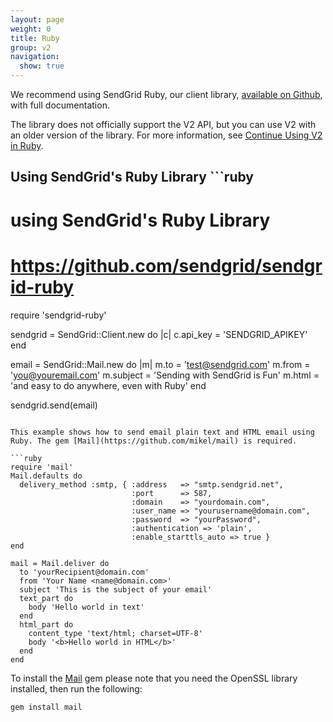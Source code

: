 ```yaml
---
layout: page
weight: 0
title: Ruby
group: v2
navigation:
  show: true
---
```


<call-out>

We recommend using SendGrid Ruby, our client library, <a href="https://github.com/sendgrid/sendgrid-ruby">available on Github</a>, with full documentation. </call-out>

<call-out>

The library does not officially support the V2 API, but you can use V2 with an older version of the library. For more information, see [Continue Using V2 in Ruby](https://github.com/sendgrid/sendgrid-ruby/blob/master/TROUBLESHOOTING.md#v2).

</call-out>

##  Using SendGrid's Ruby Library  	```ruby
# using SendGrid's Ruby Library
# https://github.com/sendgrid/sendgrid-ruby
require 'sendgrid-ruby'

sendgrid = SendGrid::Client.new do |c|
  c.api_key = 'SENDGRID_APIKEY'
end

email = SendGrid::Mail.new do |m|
  m.to      = 'test@sendgrid.com'
  m.from    = 'you@youremail.com'
  m.subject = 'Sending with SendGrid is Fun'
  m.html    = 'and easy to do anywhere, even with Ruby'
end

sendgrid.send(email)
```

This example shows how to send email plain text and HTML email using Ruby. The gem [Mail](https://github.com/mikel/mail) is required.

```ruby
require 'mail'
Mail.defaults do
  delivery_method :smtp, { :address   => "smtp.sendgrid.net",
                           :port      => 587,
                           :domain    => "yourdomain.com",
                           :user_name => "yourusername@domain.com",
                           :password  => "yourPassword",
                           :authentication => 'plain',
                           :enable_starttls_auto => true }
end

mail = Mail.deliver do
  to 'yourRecipient@domain.com'
  from 'Your Name <name@domain.com>'
  subject 'This is the subject of your email'
  text_part do
    body 'Hello world in text'
  end
  html_part do
    content_type 'text/html; charset=UTF-8'
    body '<b>Hello world in HTML</b>'
  end
end
```

 To install the [Mail](https://github.com/mikel/mail) gem please note that you need the OpenSSL library installed, then run the following:

```bash
gem install mail
```

